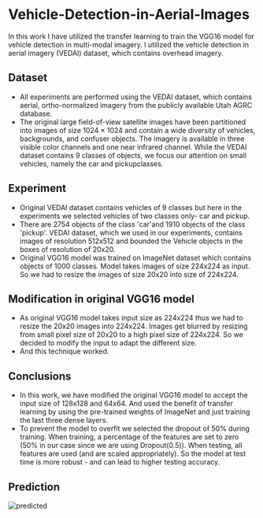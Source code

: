 # Vehicle-Detection-in-Aerial-Images
In this work I have utilized the transfer learning to train the VGG16 model for vehicle detection in multi-modal imagery. I utilized the vehicle detection in aerial imagery (VEDAI) dataset, which contains overhead imagery.

## Dataset
* All experiments are performed using the VEDAI dataset, which contains aerial, ortho-normalized imagery from the publicly available Utah AGRC database.
* The original large field-of-view satellite images have been partitioned into images of size 1024 × 1024 and contain a wide diversity of vehicles, backgrounds,
and confuser objects. The imagery is available in three visible color channels and one near infrared channel. While the VEDAI dataset contains 9 classes of
objects, we focus our attention on small vehicles, namely the car and pickupclasses.

## Experiment
* Original VEDAI dataset contains vehicles of 9 classes but here in the experiments we selected vehicles of two classes only- car and pickup. 
* There are 2754 objects of the class 'car'and 1910 objects of the class 'pickup'. VEDAI dataset, which we used in our experiments, contains images of resolution 512x512 and bounded the Vehicle objects in the boxes of resolution of 20x20.
* Original VGG16 model was trained on ImageNet dataset which contains objects of 1000 classes. Model takes images of size 224x224 as input. So we had to resize the images of size 20x20 into size of 224x224.


## Modification in original VGG16 model
* As original VGG16 model takes input size as 224x224 thus we had to resize the 20x20 images into 224x224. Images get blurred by resizing from small pixel size
of 20x20 to a high pixel size of 224x224. So we decided to modify the input to adapt the different size. 
* And this technique worked.


## Conclusions
* In this work, we have modified the original VGG16 model to accept the input size of 128x128 and 64x64. And used the benefit of transfer learning by using the
pre-trained weights of ImageNet and just training the last three dense layers.
* To prevent the model to overfit we selected the dropout of 50% during training. When training, a percentage of the features are set to zero (50% in our case
since we are using Dropout(0.5)). When testing, all features are used (and are scaled appropriately). So the model at test time is more robust - and can lead to higher testing accuracy.

## Prediction
![predicted](https://user-images.githubusercontent.com/92505473/187042667-3ca501fe-6776-4b4e-81cf-725c390ff626.png)

